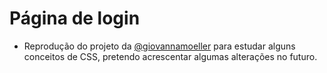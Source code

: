 # Página de login
* Reprodução do projeto da [@giovannamoeller](https://github.com/giovannamoeller) para estudar alguns conceitos de CSS, pretendo acrescentar algumas alterações no futuro.
